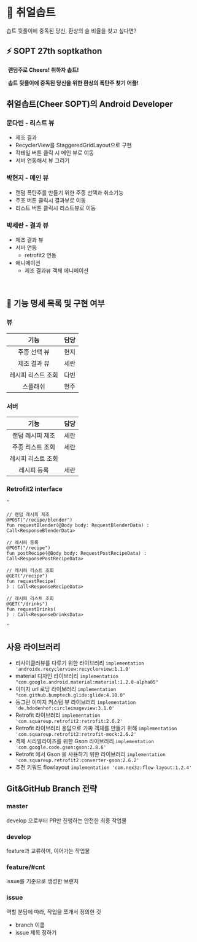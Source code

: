 
# 🍻 취얼솝트
솝트 뒷풀이에 중독된 당신, 환상의 술 비율을 찾고 싶다면?

## ⚡️ SOPT 27th soptkathon

​	**랜덤주로 Cheers! 취하자 솝트!**

​	**솝트 뒷풀이에 중독된 당신을 위한 환상의 폭탄주 찾기 어플!**


## 취얼솝트(Cheer SOPT)의 Android Developer

### 문다빈 - 리스트 뷰

- 제조 결과 
- RecyclerView를 StaggeredGridLayout으로 구현
- 칵테일 버튼 클릭 시 메인 뷰로 이동
- 서버 연동해서 뷰 그리기

### 박현지 - 메인 뷰

- 랜덤 폭탄주를 만들기 위한 주종 선택과 취소기능
- 주조 버튼 클릭시 결과뷰로 이동
- 리스트 버튼 클릭시 리스트뷰로 이동

### 박세란 - 결과 뷰

- 제조 결과 뷰
- 서버 연동
  - retrofit2 연동
- 애니메이션
  - 제조 결과뷰 객체 에니메이션

<br>

## 🔫 기능 명세 목록 및 구현 여부 
### 뷰

|  <center>기능</center> | <center> 담당 </center> |
|:--------:|:--------:|
|<center> 주종 선택 뷰 </center> |<center> 현지 </center>|
|<center> 제조 결과 뷰 </center> |<center> 세란 </center>|
|<center> 레시피 리스트 조회 </center> |<center> 다빈 </center>|
|<center> 스플래쉬 </center> |<center> 현주 </center>|





### 서버


|  <center>기능</center> | <center> 담당 </center> |
|:--------:|:--------:|
|<center> 랜덤 레시피 제조 </center> |<center> 세란 </center>|
|<center> 주종 리스트 조회 </center> |<center> 세란 </center>|
|<center> 레시피 리스트 조회 </center> |<center>  </center>|
|<center> 레시피 등록 </center> |<center> 세란 </center>|


### Retrofit2 interface
''

    // 랜덤 레시피 제조
    @POST("/recipe/blender")
    fun requestBlender(@Body body: RequestBlenderData) : Call<ResponseBlenderData>

    // 레시피 등록
    @POST("/recipe")
    fun postRecipe(@Body body: RequestPostRecipeData) : Call<ResponsePostRecipeData>

    // 레시피 리스트 조회
    @GET("/recipe")
    fun requestRecipe(
    ) : Call<ResponseRecipeData>

    // 레시피 리스트 조회
    @GET("/drinks")
    fun requestDrinks(
    ) : Call<ResponseDrinksData>
    
''


## 사용 라이브러리

- 리사이클러뷰를 다루기 위한 라이브러리 `implementation 'androidx.recyclerview:recyclerview:1.1.0'`
- material 디자인 라이브러리 `implementation "com.google.android.material:material:1.2.0-alpha05"`
- 이미지 url 로딩 라이브러리 `implementation "com.github.bumptech.glide:glide:4.10.0"`
- 동그란 이미지 커스텀 뷰 라이브러리 `implementation 'de.hdodenhof:circleimageview:3.1.0'`
- Retrofit 라이브러리 `implementation 'com.squareup.retrofit2:retrofit:2.6.2'`
- Retrofit 라이브러리 응답으로 가짜 객체를 만들기 위해 `implementation 'com.squareup.retrofit2:retrofit-mock:2.6.2'`
- 객체 시리얼라이즈를 위한 Gson 라이브러리 `implementation 'com.google.code.gson:gson:2.8.6'`
- Retrofit 에서 Gson 을 사용하기 위한 라이브러리 `implementation 'com.squareup.retrofit2:converter-gson:2.6.2'`
- 추천 키워드 flowlayout `implementation 'com.nex3z:flow-layout:1.2.4'`

## Git&GitHub Branch 전략

### master

develop 으로부터 PR만 진행하는 안전한 최종 작업물 

### develop

feature과 교류하며, 이어가는 작업물

### feature/#cnt

issue를 기준으로 생성한 브랜치 

### issue

역할 분담에 따라, 작업을 쪼개서 정의한 것

- branch 이름
- issue 제목 정하기

    

  

